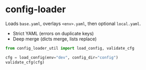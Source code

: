 # config-loader

Loads `base.yaml`, overlays `<env>.yaml`, then optional `local.yaml`.
- Strict YAML (errors on duplicate keys)
- Deep merge (dicts merge, lists replace)

```python
from config_loader_util import load_config, validate_cfg

cfg = load_config(env="dev", config_dir="config")
validate_cfg(cfg)
